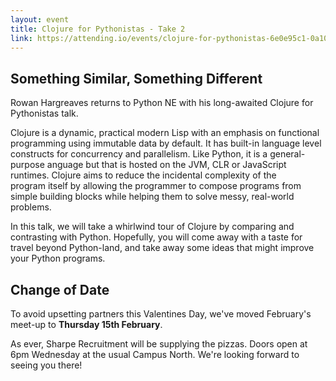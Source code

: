 ```yaml
---
layout: event
title: Clojure for Pythonistas - Take 2
link: https://attending.io/events/clojure-for-pythonistas-6e0e95c1-0a10-4b55-a4d3-59c44090c9ee
---
```


## Something Similar, Something Different

Rowan Hargreaves returns to Python NE with his long-awaited Clojure for
Pythonistas talk.

Clojure is a dynamic, practical modern Lisp with an emphasis on functional
programming using immutable data by default. It has built-in language level
constructs for concurrency and parallelism. Like Python, it is a general-purpose
anguage but that is hosted on the JVM, CLR or JavaScript runtimes. Clojure aims
to reduce the incidental complexity of the program itself by allowing the
programmer to compose programs from simple building blocks while helping them to
solve messy, real-world problems.

In this talk, we will take a whirlwind tour of Clojure by comparing and
contrasting with Python. Hopefully, you will come away with a taste for travel
beyond Python-land, and take away some ideas that might improve your Python
programs.

## Change of Date

To avoid upsetting partners this Valentines Day, we've moved February's meet-up
to **Thursday 15th February**.

As ever, Sharpe Recruitment will be supplying the pizzas. Doors open
at 6pm Wednesday at the usual Campus North. We're looking forward to seeing you
there!
